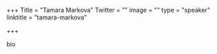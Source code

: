 +++
Title = "Tamara Markova"
Twitter = ""
image = ""
type = "speaker"
linktitle = "tamara-markova"

+++

bio
